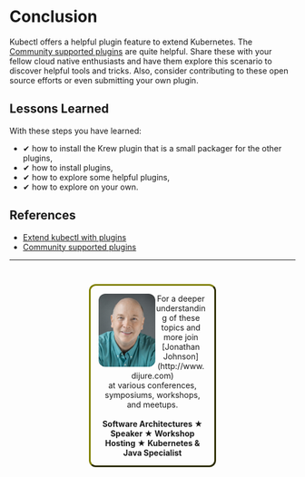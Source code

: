 # Conclusion #

Kubectl offers a helpful plugin feature to extend Kubernetes. The [Community supported plugins](https://github.com/kubernetes-sigs/krew-index/) are quite helpful. Share these with your fellow cloud native enthusiasts and have them explore this scenario to discover helpful tools and tricks. Also, consider contributing to these open source efforts or even submitting your own plugin.

## Lessons Learned ##

With these steps you have learned:

- &#x2714; how to install the Krew plugin that is a small packager for the other plugins,
- &#x2714; how to install plugins,
- &#x2714; how to explore some helpful plugins,
- &#x2714; how to explore on your own.

## References ##

- [Extend kubectl with plugins](https://kubernetes.io/docs/tasks/extend-kubectl/kubectl-plugins/)
- [Community supported plugins](https://github.com/kubernetes-sigs/krew-index/)

------
<p style="text-align: center; padding: 1em; margin: 3em; margin-left: 10em; margin-right: 10em; border-; 1px; border-color: olive;  border-radius: 12px; border-style:outset">
<img align="left" src="./assets/jonathan-johnson.jpg" width="100" style="border-radius: 12px">
For a deeper understanding of these topics and more join <br>[Jonathan Johnson](http://www.dijure.com)<br> at various conferences, symposiums, workshops, and meetups.
<br><br>
<b>Software Architectures ★ Speaker ★ Workshop Hosting ★ Kubernetes & Java Specialist</b>
</p>
